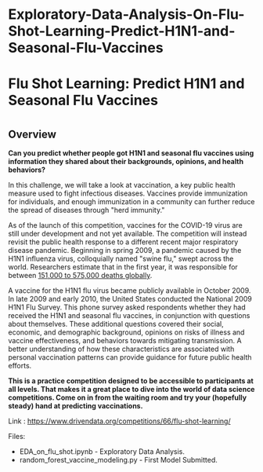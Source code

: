 # Exploratory-Data-Analysis-On-Flu-Shot-Learning-Predict-H1N1-and-Seasonal-Flu-Vaccines




<h1>Flu Shot Learning: Predict H1N1 and Seasonal Flu Vaccines<h1>
<h2>Overview</h2>
<p><strong>Can you predict whether people got H1N1 and seasonal flu vaccines using information they shared about their backgrounds, opinions, and health behaviors?</strong></p>
<p>In this challenge, we will take a look at vaccination, a key public health measure used to fight infectious diseases. Vaccines provide immunization for individuals, and enough immunization in a community can further reduce the spread of diseases through "herd immunity."</p>
<p>As of the launch of this competition, vaccines for the COVID-19 virus are still under development and not yet available. The competition will instead revisit the public health response to a different recent major respiratory disease pandemic. Beginning in spring 2009, a pandemic caused by the H1N1 influenza virus, colloquially named "swine flu," swept across the world. Researchers estimate that in the first year, it was responsible for between <a href="https://www.cdc.gov/flu/pandemic-resources/2009-h1n1-pandemic.html">151,000 to 575,000 deaths globally</a>.</p>
<p>A vaccine for the H1N1 flu virus became publicly available in October 2009. In late 2009 and early 2010, the United States conducted the National 2009 H1N1 Flu Survey. This phone survey asked respondents whether they had received the H1N1 and seasonal flu vaccines, in conjunction with questions about themselves. These additional questions covered their social, economic, and demographic background, opinions on risks of illness and vaccine effectiveness, and behaviors towards mitigating transmission. A better understanding of how these characteristics are associated with personal vaccination patterns can provide guidance for future public health efforts.</p>
<p><strong>This is a practice competition designed to be accessible to participants at all levels. That makes it a great place to dive into the world of data science competitions. Come on in from the waiting room and try your (hopefully steady) hand at predicting vaccinations.</strong></p>

Link : https://www.drivendata.org/competitions/66/flu-shot-learning/


Files:
- EDA_on_flu_shot.ipynb - Exploratory Data Analysis.
- random_forest_vaccine_modeling.py - First Model Submitted.
